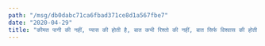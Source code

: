 ```yaml
---
path: "/msg/db0dabc71ca6fbad371ce8d1a567fbe7"
date: "2020-04-29"
title: "कीमत पानी की नहीं, प्यास की होती है, बात कभी रिश्तो की नहीं, बात सिर्फ विश्वास की होती है ।"
---
```

